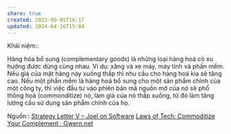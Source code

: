 ```yaml
---
share: true
created: 2023-09-05T16:17
updated: 2024-04-16T15:04
---
```

Khái niệm:: 

Hàng hóa bổ sung (complementary goods) là những loại hàng hoá có xu hướng được dùng cùng nhau. Ví dụ: xăng và xe máy, máy tính và phần mềm. Nếu giá của mặt hàng này xuống thấp thì nhu cầu cho hàng hoá kia sẽ tăng cao. Nếu một phần mềm là hàng hoá bổ sung cho một sản phẩm chính của một công ty, thì việc đầu tư vào phiên bản mã nguồn mở của nó sẽ phổ thông hoá (commonditize) nó, làm giá của nó thấp xuống, từ đó làm tăng lượng cầu sử dụng sản phẩm chính của họ.

Nguồn:: [Strategy Letter V – Joel on Software](https://www.joelonsoftware.com/2002/06/12/strategy-letter-v/)
[Laws of Tech: Commoditize Your Complement · Gwern.net](https://gwern.net/complement)
